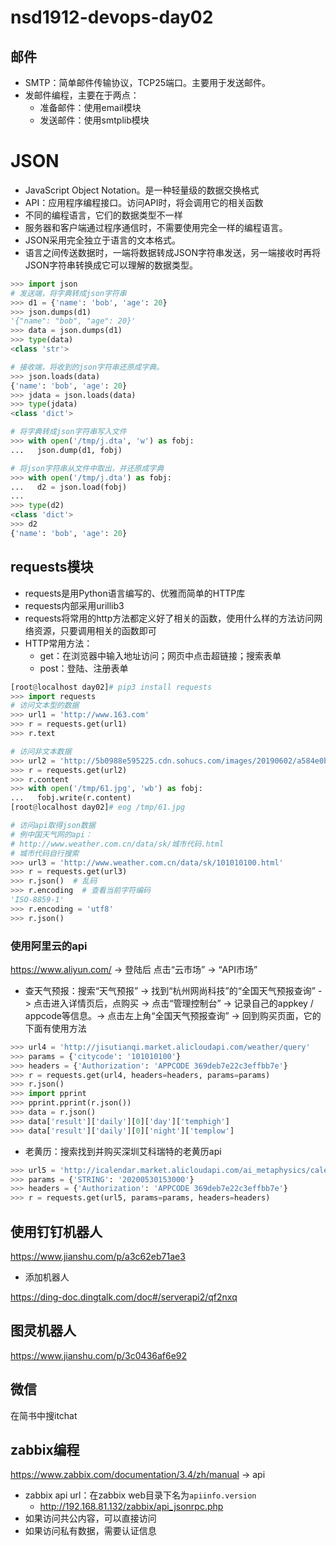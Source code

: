 # nsd1912-devops-day02

## 邮件

- SMTP：简单邮件传输协议，TCP25端口。主要用于发送邮件。
- 发邮件编程，主要在于两点：
  - 准备邮件：使用email模块
  - 发送邮件：使用smtplib模块

# JSON

- JavaScript Object Notation。是一种轻量级的数据交换格式
- API：应用程序编程接口。访问API时，将会调用它的相关函数
- 不同的编程语言，它们的数据类型不一样
- 服务器和客户端通过程序通信时，不需要使用完全一样的编程语言。
- JSON采用完全独立于语言的文本格式。
- 语言之间传送数据时，一端将数据转成JSON字符串发送，另一端接收时再将JSON字符串转换成它可以理解的数据类型。

```python
>>> import json
# 发送端，将字典转成json字符串
>>> d1 = {'name': 'bob', 'age': 20}
>>> json.dumps(d1)
'{"name": "bob", "age": 20}'
>>> data = json.dumps(d1)
>>> type(data)
<class 'str'>

# 接收端，将收到的json字符串还原成字典。
>>> json.loads(data)
{'name': 'bob', 'age': 20}
>>> jdata = json.loads(data)
>>> type(jdata)
<class 'dict'>

# 将字典转成json字符串写入文件
>>> with open('/tmp/j.dta', 'w') as fobj:
...   json.dump(d1, fobj)

# 将json字符串从文件中取出，并还原成字典
>>> with open('/tmp/j.dta') as fobj:
...   d2 = json.load(fobj)
... 
>>> type(d2)
<class 'dict'>
>>> d2
{'name': 'bob', 'age': 20}
```

## requests模块

- requests是用Python语言编写的、优雅而简单的HTTP库
- requests内部采用urillib3
- requests将常用的http方法都定义好了相关的函数，使用什么样的方法访问网络资源，只要调用相关的函数即可
- HTTP常用方法：
  - get：在浏览器中输入地址访问；网页中点击超链接；搜索表单
  - post：登陆、注册表单

```python
[root@localhost day02]# pip3 install requests
>>> import requests
# 访问文本型的数据
>>> url1 = 'http://www.163.com'
>>> r = requests.get(url1)
>>> r.text

# 访问非文本数据
>>> url2 = 'http://5b0988e595225.cdn.sohucs.com/images/20190602/a584e0bff8d343d189915dade94d89ff.jpeg'
>>> r = requests.get(url2)
>>> r.content
>>> with open('/tmp/61.jpg', 'wb') as fobj:
...   fobj.write(r.content)
[root@localhost day02]# eog /tmp/61.jpg 

# 访问api取得json数据
# 例中国天气网的api：
# http://www.weather.com.cn/data/sk/城市代码.html
# 城市代码自行搜索
>>> url3 = 'http://www.weather.com.cn/data/sk/101010100.html'
>>> r = requests.get(url3)
>>> r.json()  # 乱码
>>> r.encoding  # 查看当前字符编码
'ISO-8859-1'
>>> r.encoding = 'utf8'
>>> r.json()
```

### 使用阿里云的api

https://www.aliyun.com/ -> 登陆后 点击“云市场” -> “API市场”

- 查天气预报：搜索“天气预报” -> 找到“杭州网尚科技”的“全国天气预报查询” -> 点击进入详情页后，点购买 -> 点击“管理控制台” -> 记录自己的appkey / appcode等信息。-> 点击左上角“全国天气预报查询” -> 回到购买页面，它的下面有使用方法

```python
>>> url4 = 'http://jisutianqi.market.alicloudapi.com/weather/query'
>>> params = {'citycode': '101010100'}
>>> headers = {'Authorization': 'APPCODE 369deb7e22c3effbb7e'}
>>> r = requests.get(url4, headers=headers, params=params)
>>> r.json()
>>> import pprint
>>> pprint.pprint(r.json())
>>> data = r.json()
>>> data['result']['daily'][0]['day']['temphigh']
>>> data['result']['daily'][0]['night']['templow']
```

- 老黄历：搜索找到并购买深圳艾科瑞特的老黄历api

```python
>>> url5 = 'http://icalendar.market.alicloudapi.com/ai_metaphysics/calendar/elite'
>>> params = {'STRING': '20200530153000'}
>>> headers = {'Authorization': 'APPCODE 369deb7e22c3effbb7e'}
>>> r = requests.get(url5, params=params, headers=headers)
```

## 使用钉钉机器人

https://www.jianshu.com/p/a3c62eb71ae3

- 添加机器人

https://ding-doc.dingtalk.com/doc#/serverapi2/qf2nxq

## 图灵机器人

https://www.jianshu.com/p/3c0436af6e92

## 微信

在简书中搜itchat

## zabbix编程

https://www.zabbix.com/documentation/3.4/zh/manual -> api

- zabbix api url：在zabbix web目录下名为`apiinfo.version`
  - http://192.168.81.132/zabbix/api_jsonrpc.php
- 如果访问共公内容，可以直接访问
- 如果访问私有数据，需要认证信息


